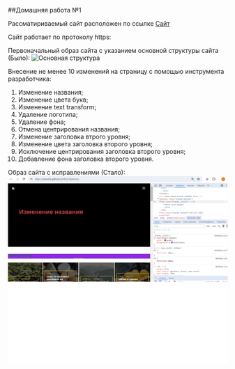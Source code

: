 ##Домашняя работа №1

Рассматириваемый сайт расположен по ссылке [Сайт](https://silverkir.github.io/Html_Diploma/)

Сайт работает по протоколу https:

Первоначальный oбраз сайта с указанием основной структуры сайта (Было): ![Основная структура](Было.png)

Внесение не менее 10 изменений на страницу с помощью инструмента разработчика:
1. Изменение названия;
2. Изменение цвета букв;
3. Изменение text transform;
4. Удаление логотипа;
5. Удаление фона;
6. Отмена центрирования названия;
7. Изменение заголовка втрого уровня;
8. Изменение цвета заголовка второго уровня;
9. Исключение центрирования заголовка второго уровня;
10. Добавление фона заголовка второго уровня.

Образ сайта с исправлениями (Стало):
![Основная структура](Стало.png)